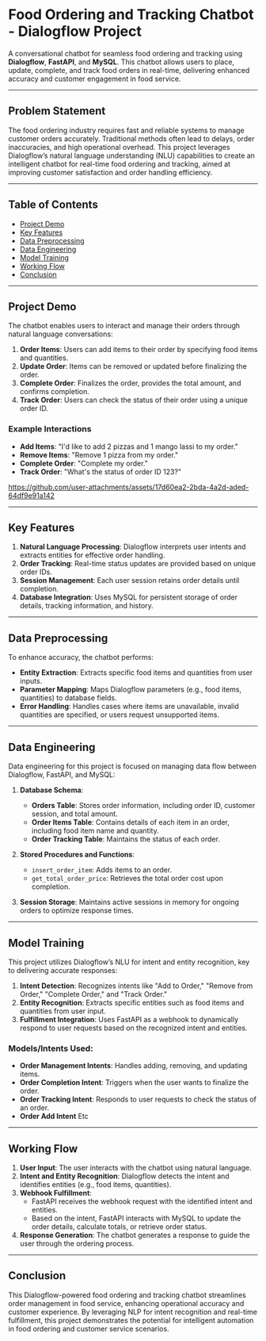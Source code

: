 # Food Ordering and Tracking Chatbot - Dialogflow Project

A conversational chatbot for seamless food ordering and tracking using **Dialogflow**, **FastAPI**, and **MySQL**. This chatbot allows users to place, update, complete, and track food orders in real-time, delivering enhanced accuracy and customer engagement in food service.

---

## Problem Statement

The food ordering industry requires fast and reliable systems to manage customer orders accurately. Traditional methods often lead to delays, order inaccuracies, and high operational overhead. This project leverages Dialogflow’s natural language understanding (NLU) capabilities to create an intelligent chatbot for real-time food ordering and tracking, aimed at improving customer satisfaction and order handling efficiency.

---

## Table of Contents

- [Project Demo](#project-demo)
- [Key Features](#key-features)
- [Data Preprocessing](#data-preprocessing)
- [Data Engineering](#data-engineering)
- [Model Training](#model-training)
- [Working Flow](#working-flow)
- [Conclusion](#conclusion)

---

## Project Demo

The chatbot enables users to interact and manage their orders through natural language conversations:
1. **Order Items**: Users can add items to their order by specifying food items and quantities.
2. **Update Order**: Items can be removed or updated before finalizing the order.
3. **Complete Order**: Finalizes the order, provides the total amount, and confirms completion.
4. **Track Order**: Users can check the status of their order using a unique order ID.

### Example Interactions

- **Add Items**: "I'd like to add 2 pizzas and 1 mango lassi to my order."
- **Remove Items**: "Remove 1 pizza from my order."
- **Complete Order**: "Complete my order."
- **Track Order**: "What's the status of order ID 123?"

https://github.com/user-attachments/assets/17d60ea2-2bda-4a2d-aded-64df9e91a142


---

## Key Features

1. **Natural Language Processing**: Dialogflow interprets user intents and extracts entities for effective order handling.
2. **Order Tracking**: Real-time status updates are provided based on unique order IDs.
3. **Session Management**: Each user session retains order details until completion.
4. **Database Integration**: Uses MySQL for persistent storage of order details, tracking information, and history.

---

## Data Preprocessing

To enhance accuracy, the chatbot performs:
- **Entity Extraction**: Extracts specific food items and quantities from user inputs.
- **Parameter Mapping**: Maps Dialogflow parameters (e.g., food items, quantities) to database fields.
- **Error Handling**: Handles cases where items are unavailable, invalid quantities are specified, or users request unsupported items.

---

## Data Engineering

Data engineering for this project is focused on managing data flow between Dialogflow, FastAPI, and MySQL:
1. **Database Schema**:
   - **Orders Table**: Stores order information, including order ID, customer session, and total amount.
   - **Order Items Table**: Contains details of each item in an order, including food item name and quantity.
   - **Order Tracking Table**: Maintains the status of each order.

2. **Stored Procedures and Functions**:
   - `insert_order_item`: Adds items to an order.
   - `get_total_order_price`: Retrieves the total order cost upon completion.
3. **Session Storage**: Maintains active sessions in memory for ongoing orders to optimize response times.

---

## Model Training

This project utilizes Dialogflow’s NLU for intent and entity recognition, key to delivering accurate responses:
1. **Intent Detection**: Recognizes intents like "Add to Order," "Remove from Order," "Complete Order," and "Track Order."
2. **Entity Recognition**: Extracts specific entities such as food items and quantities from user input.
3. **Fulfillment Integration**: Uses FastAPI as a webhook to dynamically respond to user requests based on the recognized intent and entities.

### Models/Intents Used:
- **Order Management Intents**: Handles adding, removing, and updating items.
- **Order Completion Intent**: Triggers when the user wants to finalize the order.
- **Order Tracking Intent**: Responds to user requests to check the status of an order.
- **Order Add Intent** Etc

---

## Working Flow

1. **User Input**: The user interacts with the chatbot using natural language.
2. **Intent and Entity Recognition**: Dialogflow detects the intent and identifies entities (e.g., food items, quantities).
3. **Webhook Fulfillment**:
   - FastAPI receives the webhook request with the identified intent and entities.
   - Based on the intent, FastAPI interacts with MySQL to update the order details, calculate totals, or retrieve order status.
4. **Response Generation**: The chatbot generates a response to guide the user through the ordering process.

---

## Conclusion

This Dialogflow-powered food ordering and tracking chatbot streamlines order management in food service, enhancing operational accuracy and customer experience. By leveraging NLP for intent recognition and real-time fulfillment, this project demonstrates the potential for intelligent automation in food ordering and customer service scenarios.
